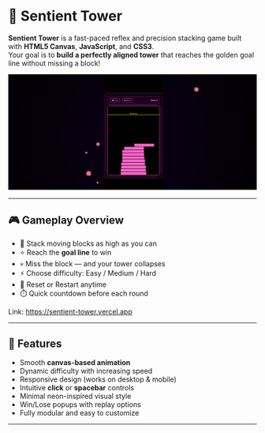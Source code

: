 # 🗼 Sentient Tower

**Sentient Tower** is a fast-paced reflex and precision stacking game built with **HTML5 Canvas**, **JavaScript**, and **CSS3**.  
Your goal is to **build a perfectly aligned tower** that reaches the golden goal line without missing a block!

![Gameplay Preview](images/view.png)

---

## 🎮 Gameplay Overview

- 🧱 Stack moving blocks as high as you can  
- ⭐ Reach the **goal line** to win  
- 💀 Miss the block — and your tower collapses  
- ⚡ Choose difficulty: Easy / Medium / Hard  
- 🔄 Reset or Restart anytime  
- ⏱️ Quick countdown before each round  

Link: https://sentient-tower.vercel.app

---

## 🧩 Features

- Smooth **canvas-based animation**  
- Dynamic difficulty with increasing speed  
- Responsive design (works on desktop & mobile)  
- Intuitive **click** or **spacebar** controls  
- Minimal neon-inspired visual style  
- Win/Lose popups with replay options  
- Fully modular and easy to customize  

---

